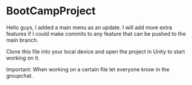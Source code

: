 # BootCampProject

Hello guys, I added a main menu as an update. I will add more extra features if  I could make commits to any feature that can be pushed to the main branch.
 
Clone this file into your local device and open the project in Unity to start working on it.

Important: When working on a certain file let everyone know in the groupchat.

